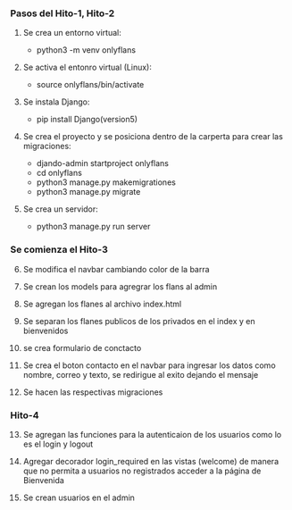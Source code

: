 ### Pasos del Hito-1, Hito-2

1) Se crea un entorno virtual:
    * python3 -m venv onlyflans


2) Se activa el entonro virtual (Linux):
    * source onlyflans/bin/activate    

3) Se instala Django: 
    * pip install Django(version5)

4) Se crea el proyecto y se posiciona dentro de la carperta para crear las migraciones:
    * djando-admin startproject onlyflans
    * cd onlyflans
    * python3 manage.py makemigrationes
    * python3 manage.py migrate

5) Se crea un servidor:
    * python3  manage.py run server 

### Se comienza el Hito-3

6) Se modifica el navbar cambiando color de la barra

7) Se crean los models para agregrar los flans al admin 

8) Se agregan los flanes al archivo index.html

9) Se separan los flanes publicos de los privados en el index y en bienvenidos

10) se crea formulario de conctacto 

11) Se crea el boton contacto en el navbar para ingresar los datos como nombre, correo y texto, se redirigue al exito dejando el mensaje    

12) Se hacen las respectivas migraciones 


### Hito-4

13) Se agregan las funciones para la autenticaion de los usuarios como lo es el login y logout 

14) Agregar decorador login_required en las vistas (welcome) de manera que no permita a usuarios no registrados acceder a la página de Bienvenida

15) Se crean usuarios en el admin 


